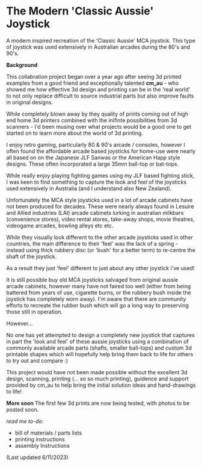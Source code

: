 # The Modern 'Classic Aussie' Joystick
A modern inspired recreation of the 'Classic Aussie' MCA joystick.   This type of joystick was used extensively in Australian arcades during the 80's and 90's.

**Background**

This collabration project began over a year ago after seeing 3d printed examples from a good friend and exceptionally talented **cm_au** - who showed me how effective 3d design and printing can be in the 'real world' to not only replace difficult to source industrial parts but also improve faults in original designs.  

While completely blown away by they quality of prints coming out of high end home 3d printers combined with the inifinte possibilities from  3d scanners - I'd been musing over what projects would be a good one to get started on to learn more about the world of 3d printing.

I enjoy retro gaming, particularly 80 & 90's arcade / consoles, however I often found the affordable arcade based joysticks for home-use were nearly all based on on the Japanese JLF Sanwas or the American Happ style designs.  These often incorporated a large 35mm ball-top or bat-tops.   

While really enjoy playing fighting games using my JLF based fighting stick, I was keen to find something to capture the look and feel of the  joysticks used extensively in Australia (and I understand also New Zealand).

Unfortunately the MCA style joysticks used in a lot of arcade cabinets have not been produced for decades.   These were nearly always found in Lesuire and Allied industries (LAI) arcade cabinets lurking in australian milkbars (convenience stores), video rental stores, take-away shops, movie theatres, videogame arcades, bowling alleys etc etc.  

While they visually look different to the other arcade joysticks used in other countries, the main difference to their 'feel' was the lack of a spring - instead using thick rubbery disc (or 'bush' for a better term) to re-centre the shaft of the joystick.   

As a result they just 'feel' different to just about any other joystick i've used!

It is still possible buy old MCA joysticks salvaged from original aussie arcade cabinets, however many have not faired too well (either from being battered from years of use, cigarette burns, or the rubbery bush inside the joystick has completely worn away).   I'm aware that there are community efforts to recreate the rubber bush which will go a long way to preserving those still in operation.

However...

No one has yet attempted to design a completely new joystick that captures in part the 'look and feel' of these aussie joysticks using a combination of commonly available arcade parts (shafts, smaller ball-tops) and custom 3d printable shapes which will hopefully help bring them back to life for others to try out and compare :)

This project would have not been made possible without the excellent 3d design, scanning, printing (... so so much printing), guidence and support provided by cm_au to help bring the initial solution ideas and hand-drawings to life! 

**More soon**
The first few 3d prints are now being tested, with photos to be posted soon.

_read me to-do:_
- bill of materials / parts lists
- printing instructions
- assembly Instructions

(Last updated 6/11/2023)
